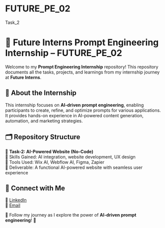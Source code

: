 # FUTURE_PE_02
Task_2
# 🚀 Future Interns Prompt Engineering Internship – FUTURE_PE_02 

Welcome to my **Prompt Engineering Internship** repository! This repository documents all the tasks, projects, and learnings from my internship journey at **Future Interns**.  

## 📌 About the Internship  
This internship focuses on **AI-driven prompt engineering**, enabling participants to create, refine, and optimize prompts for various applications. It provides hands-on experience in AI-powered content generation, automation, and marketing strategies.  

## 🗂 Repository Structure  


📁 **Task-2: AI-Powered Website (No-Code)**  
🔹 Skills Gained: AI integration, website development, UX design  
🔹 Tools Used: Wix AI, Webflow AI, Figma, Zapier  
🔹 Deliverable: A functional AI-powered website with seamless user experience  



## 🌟 Connect with Me  
💼 [LinkedIn](https://linkedin.com/in/kiranmai-meghana)  
📧 [Email](mailto:kiranmaimegana1805@gmail.com)  

📌 Follow my journey as I explore the power of **AI-driven prompt engineering**! 🚀  

